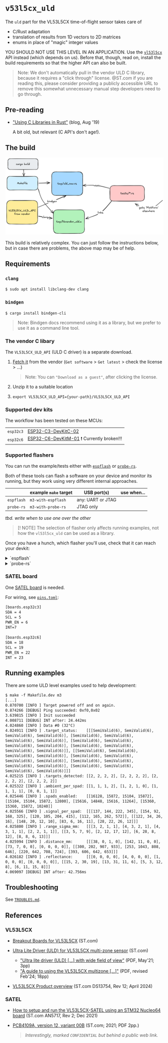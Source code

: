 # `v53l5cx_uld`

The `uld` part for the VL53L5CX time-of-flight sensor takes care of

- C/Rust adaptation
- translation of results from 1D vectors to 2D matrices
- enums in place of "magic" integer values

YOU SHOULD NOT USE THIS LEVEL IN AN APPLICATION. Use the [`vl53l5cx`](../vl53l5cx/README.md) API instead (which depends on us). Before that, though, read on, install the build requirements so that the higher API can also be built.

>Note: We don't automatically pull in the vendor ULD C library, because it requires a "click through" license. @ST.com if you are reading this, please consider providing a publicly accessible URL to remove this somewhat unnecessary manual step developers need to go through.


## Pre-reading

- ["Using C Libraries in Rust"](https://medium.com/dwelo-r-d/using-c-libraries-in-rust-13961948c72a) (blog, Aug '19)

   A bit old, but relevant (C API's don't age!).
   
## The build

![](.images/build-map.png)

<!-- tbd. update the image-->

This build is relatively complex. You can just follow the instructions below, but in case there are problems, the above map may be of help.

## Requirements

### `clang`

```
$ sudo apt install libclang-dev clang
```

### `bindgen`

```
$ cargo install bindgen-cli
```

<!-- author's note:
`bindgen` is available also via `apt`, but the version seems to lag behind (perhaps is special for the Linux kernel use; don't know). At the time, `cargo install` is 0.71.1 while `apt show bindgen` gives:
>Version: 0.66.1-4
-->

>Note: Bindgen docs recommend using it as a library, but we prefer to use it as a command line tool.

<!-- Developed with:
$ clang --version
Ubuntu clang version 18.1.3 (1ubuntu1)
[...]

$ bindgen --version
bindgen 0.71.1
-->

### The vendor C libary

The `VL53L5CX_ULD_API` (ULD C driver) is a separate download.

1. [Fetch it](https://www.st.com/en/embedded-software/stsw-img023.html) from the vendor (`Get software` > `Get latest` > check the license > ...)

	>Note: You can `"Download as a guest"`, after clicking the license.

2. Unzip it to a suitable location
3. `export VL53L5CX_ULD_API={your-path}/VL53L5CX_ULD_API`


### Supported dev kits

The workflow has been tested on these MCUs:

|||
|---|---|
|`esp32c3`|[ESP32-C3-DevKitC-02](https://docs.espressif.com/projects/esp-idf/en/stable/esp32c3/hw-reference/esp32c3/user-guide-devkitc-02.html)|
|`esp32c6`|[ESP32-C6-DevKitM-01](https://docs.espressif.com/projects/esp-dev-kits/en/latest/esp32c6/esp32-c6-devkitm-1/user_guide.html) ❗️ Currently broken!!!|

<!-- TBD. FIX IT
>NOTE! The author is struggling with I2C access on the `esp-hal` library / and/or the sensors. See [summary in a MRE repo](https://github.com/lure23/vl53l5-c2rust.fork?tab=readme-ov-file#summary). TL;DR: C3 with `esp-println` works; C6 or `defmt-rtt` logging doesn't. THE AUTHOR WOULD REALLY, REALLY LIKE TO HAVE ALL THE COMBINATIONS WORK IN A STABLE MANNER.
-->

<!-- #hidden
|`esp32c3`|[ESP32-C3-DevKitC-02](https://docs.espressif.com/projects/esp-idf/en/stable/esp32c3/hw-reference/esp32c3/user-guide-devkitc-02.html) with JTAG/USB wiring added<p />*❗️ESP32-C3 has problems with long I2C transfers, in combination with the `probe-rs` tool. Sadly, we cannot really recommend using it. See  [`../../TROUBLES.md`](../../TROUBLES.md) for details.*|
-->

### Supported flashers

You can run the example/tests either with [`espflash`](https://github.com/esp-rs/espflash) or [`probe-rs`](https://github.com/probe-rs/probe-rs). 

Both of these tools can flash a software on your device and monitor its running, but they work using very different internal approaches.

||example `make` target|USB port(s)|use when...|
|---|---|---|---|
|`espflash`|`m3-with-espflash`|any: UART or JTAG|
|`probe-rs`|`m3-with-probe-rs`|JTAG only|

*tbd. write when to use one over the other*

>[! NOTE]
>The selection of flasher only affects running examples, not how the `vl53l5cx_uld` can be used as a library.

Once you have a hunch, which flasher you'll use, check that it can reach your devkit:

<details><summary>`espflash`</summary>

```
$ espflash board-info
[2025-03-11T16:22:04Z INFO ] Serial port: '/dev/ttyUSB0'
[2025-03-11T16:22:04Z INFO ] Connecting...
[2025-03-11T16:22:04Z INFO ] Using flash stub
Chip type:         esp32c6 (revision v0.0)
Crystal frequency: 40 MHz
Flash size:        4MB
Features:          WiFi 6, BT 5
MAC address:       54:32:04:07:15:10
```
</details>

<details><summary>`probe-rs`</summary>

```
$ probe-rs list
The following debug probes were found:
[0]: ESP JTAG -- 303a:1001:54:32:04:07:15:10 (EspJtag)
```
</details>
	
### SATEL board

One [SATEL board](https://www.st.com/en/evaluation-tools/vl53l5cx-satel.html) is needed. 

For wiring, see [`pins.toml`](./pins.toml):

```
[boards.esp32c3]
SDA = 4
SCL = 5
PWR_EN = 6
INT=7

[boards.esp32c6]
SDA = 18
SCL = 19
PWR_EN = 22
INT = 23
```


## Running examples

There are some ULD level examples used to help development:

```
$ make -f Makefile.dev m3
[...]
0.870700 [INFO ] Target powered off and on again.
0.874266 [DEBUG] Ping succeeded: 0xf0,0x02
3.639815 [INFO ] Init succeeded
4.008711 [DEBUG] INT after: 24.442ms
4.024860 [INFO ] Data #0 (32°C)
4.024911 [INFO ] .target_status:    [[[SemiValid(6), SemiValid(6), SemiValid(6), SemiValid(6)], [SemiValid(6), SemiValid(6), SemiValid(6), SemiValid(6)], [SemiValid(6), SemiValid(6), SemiValid(6), SemiValid(6)], [SemiValid(6), SemiValid(6), SemiValid(6), SemiValid(6)]], [[SemiValid(6), SemiValid(6), SemiValid(6), SemiValid(6)], [SemiValid(6), SemiValid(6), SemiValid(6), SemiValid(6)], [SemiValid(6), SemiValid(6), SemiValid(6), SemiValid(6)], [SemiValid(6), SemiValid(6), SemiValid(6), SemiValid(6)]]]
4.025215 [INFO ] .targets_detected: [[2, 2, 2, 2], [2, 2, 2, 2], [2, 2, 2, 2], [2, 2, 2, 2]]
4.025322 [INFO ] .ambient_per_spad: [[1, 1, 1, 2], [1, 2, 1, 0], [1, 1, 1, 1], [0, 0, 1, 1]]
4.025446 [INFO ] .spads_enabled:    [[16128, 15872, 15104, 15872], [15104, 15104, 15872, 12800], [15616, 14848, 15616, 11264], [15360, 15360, 15872, 10240]]
4.025566 [INFO ] .signal_per_spad:  [[[137, 144, 222, 345], [154, 92, 168, 325], [120, 105, 204, 415], [112, 165, 262, 572]], [[122, 34, 26, 16], [148, 20, 12, 10], [83, 6, 16, 11], [28, 22, 26, 12]]]
4.025800 [INFO ] .range_sigma_mm:   [[[3, 2, 1, 1], [4, 3, 2, 1], [4, 3, 1, 1], [2, 2, 1, 1]], [[3, 5, 7, 9], [2, 12, 17, 12], [6, 28, 8, 12], [8, 8, 6, 13]]]
4.025994 [INFO ] .distance_mm:      [[[38, 0, 1, 0], [142, 11, 0, 0], [73, 7, 0, 0], [0, 0, 0, 0]], [[300, 202, 907, 933], [253, 1043, 808, 646], [220, 642, 708, 724], [393, 606, 642, 653]]]
4.026182 [INFO ] .reflectance:      [[[0, 0, 0, 0], [4, 0, 0, 0], [1, 0, 0, 0], [0, 0, 0, 0]], [[15, 2, 30, 19], [13, 31, 11, 6], [5, 3, 12, 8], [6, 11, 15, 8]]]
4.069097 [DEBUG] INT after: 42.756ms

```

## Troubleshooting

See [`TROUBLES.md`](./TROUBLES.md).

	
## References

### VL53L5CX

- [Breakout Boards for VL53L5CX](https://www.st.com/en/evaluation-tools/vl53l5cx-satel.html) (ST.com)
- [Ultra Lite Driver (ULD) for VL53L5CX multi-zone sensor](https://www.st.com/en/embedded-software/stsw-img023.html) (ST.com)

	- ["Ultra lite driver (ULD) [...] with wide field of view"](https://www.st.com/resource/en/data_brief/stsw-img023.pdf) (PDF, May'21; 3pp)
	- ["A guide to using the VL53L5CX multizone [...]"](https://www.st.com/resource/en/user_manual/um2884-a-guide-to-using-the-vl53l5cx-multizone-timeofflight-ranging-sensor-with-a-wide-field-of-view-ultra-lite-driver-uld-stmicroelectronics.pdf) (PDF, revised Feb'24; 18pp)

- [VL53L5CX Product overview](https://www.st.com/resource/en/datasheet/vl53l5cx.pdf) (ST.com DS13754, Rev 12; April 2024)

### SATEL

- [How to setup and run the VL53L5CX-SATEL using an STM32 Nucleo64 board]() (ST.com AN5717, Rev 2; Dec 2021)
- [PCB4109A, version 12, variant 00B](https://www.st.com/resource/en/schematic_pack/pcb4109a-00b-sch012.pdf) (ST.com; 2021; PDF 2pp.)

	>*Interestingly, marked `CONFIDENTIAL` but behind a public web link.*
